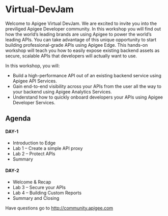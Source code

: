 # Virtual-DevJam
Welcome to Apigee Virtual DevJam. We are excited to invite you into the previliged Apigee Developer community. In this workshop you will find out how the world’s leading brands are using Apigee to power the world’s leading APIs. You can take advantage of this unique opportunity to start building professional-grade APIs using Apigee Edge. This hands-on workshop will teach you how to easily expose existing backend assets as secure, scalable APIs that developers will actually want to use.  

In this workshop, you will:
* Build a high-performance API out of an existing backend service using Apigee API Services.
* Gain end-to-end visibility across your APIs from the user all the way to your backend using Apigee Analytics Services.
* Understand how to quickly onboard developers your APIs using Apigee Developer Services.

## Agenda

#### DAY-1
* Introduction to Edge
* Lab 1 – Create a simple API proxy
* Lab 2 – Protect APIs
* Summary

#### DAY-2
* Welcome & Recap 
* Lab 3 – Secure your APIs
* Lab 4 – Building Custom Reports
* Summary and Closing  

Have questions go to http://community.apigee.com 
